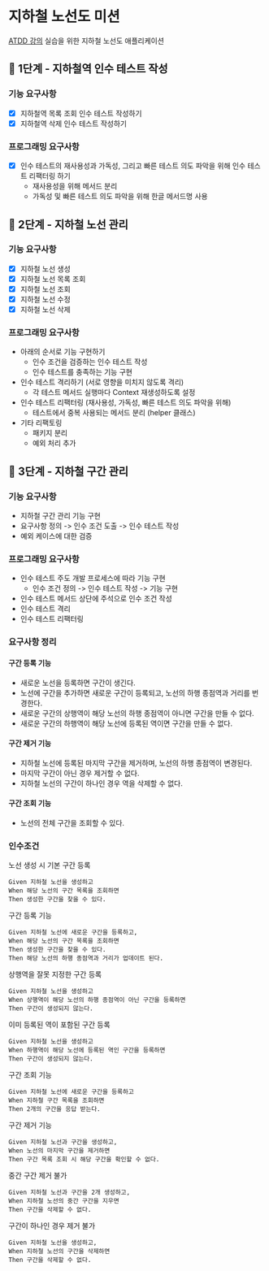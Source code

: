 # 지하철 노선도 미션

[ATDD 강의](https://edu.nextstep.camp/c/R89PYi5H) 실습을 위한 지하철 노선도 애플리케이션

## 🚀 1단계 - 지하철역 인수 테스트 작성

### 기능 요구사항

- [x] 지하철역 목록 조회 인수 테스트 작성하기
- [x] 지하철역 삭제 인수 테스트 작성하기

### 프로그래밍 요구사항

- [x] 인수 테스트의 재사용성과 가독성, 그리고 빠른 테스트 의도 파악을 위해 인수 테스트 리팩터링 하기
    - 재사용성을 위해 메서드 분리
    - 가독성 및 빠른 테스트 의도 파악을 위해 한글 메서드명 사용

## 🚀 2단계 - 지하철 노선 관리

### 기능 요구사항

- [x] 지하철 노선 생성
- [x] 지하철 노선 목록 조회
- [x] 지하철 노선 조회
- [x] 지하철 노선 수정
- [x] 지하철 노선 삭제

### 프로그래밍 요구사항

- 아래의 순서로 기능 구현하기
  - 인수 조건을 검증하는 인수 테스트 작성
  - 인수 테스트를 충족하는 기능 구현
- 인수 테스트 격리하기 (서로 영향을 미치지 않도록 격리)
  - 각 테스트 메서드 실행마다 Context 재생성하도록 설정
- 인수 테스트 리팩터링 (재사용성, 가독성, 빠른 테스트 의도 파악을 위해)
  - 테스트에서 중복 사용되는 메서드 분리 (helper 클래스)
- 기타 리팩토링
  - 패키지 분리
  - 예외 처리 추가

## 🚀 3단계 - 지하철 구간 관리

### 기능 요구사항

- 지하철 구간 관리 기능 구현
- 요구사항 정의 -> 인수 조건 도출 -> 인수 테스트 작성
- 예외 케이스에 대한 검증

### 프로그래밍 요구사항

- 인수 테스트 주도 개발 프로세스에 따라 기능 구현
  - 인수 조건 정의 -> 인수 테스트 작성 -> 기능 구현
- 인수 테스트 메서드 상단에 주석으로 인수 조건 작성
- 인수 테스트 격리
- 인수 테스트 리팩터링

### 요구사항 정리

#### 구간 등록 기능

- 새로운 노선을 등록하면 구간이 생긴다.
- 노선에 구간을 추가하면 새로운 구간이 등록되고, 노선의 하행 종점역과 거리를 번경한다.
- 새로운 구간의 상행역이 해당 노선의 하행 종점역이 아니면 구간을 만들 수 없다.
- 새로운 구간의 하행역이 해당 노선에 등록된 역이면 구간을 만들 수 없다.

#### 구간 제거 기능

- 지하철 노선에 등록된 마지막 구간을 제거하며, 노선의 하행 종점역이 변경된다.
- 마지막 구간이 아닌 경우 제거할 수 없다.
- 지하철 노선의 구간이 하나인 경우 역을 삭제할 수 없다.

#### 구간 조회 기능

- 노선의 전체 구간을 조회할 수 있다.

### 인수조건

노선 생성 시 기본 구간 등록

```
Given 지하철 노선을 생성하고
When 해당 노선의 구간 목록을 조회하면
Then 생성한 구간을 찾을 수 있다.
```

구간 등록 기능

```
Given 지하철 노선에 새로운 구간을 등록하고,
When 해당 노선의 구간 목록을 조회하면
Then 생성한 구간을 찾을 수 있다.
Then 해당 노선의 하행 종점역과 거리가 업데이트 된다.
```

상행역을 잘못 지정한 구간 등록

```
Given 지하철 노선을 생성하고
When 상행역이 해당 노선의 하행 종점역이 아닌 구간을 등록하면
Then 구간이 생성되지 않는다.
```

이미 등록된 역이 포함된 구간 등록

```
Given 지하철 노선을 생성하고
When 하행역이 해당 노선에 등록된 역인 구간을 등록하면
Then 구간이 생성되지 않는다.
```

구간 조회 기능

```
Given 지하철 노선에 새로운 구간을 등록하고
When 지하철 구간 목록을 조회하면
Then 2개의 구간을 응답 받는다.
```

구간 제거 기능

```
Given 지하철 노선과 구간을 생성하고,
When 노선의 마지막 구간을 제거하면
Then 구간 목록 조회 시 해당 구간을 확인할 수 없다.
```

중간 구간 제거 불가

```
Given 지하철 노선과 구간을 2개 생성하고,
When 지하철 노선의 중간 구간을 지우면
Then 구간을 삭제할 수 없다.
```

구간이 하나인 경우 제거 불가

```
Given 지하철 노선을 생성하고,
When 지하철 노선의 구간을 삭제하면
Then 구간을 삭제할 수 없다.
```
